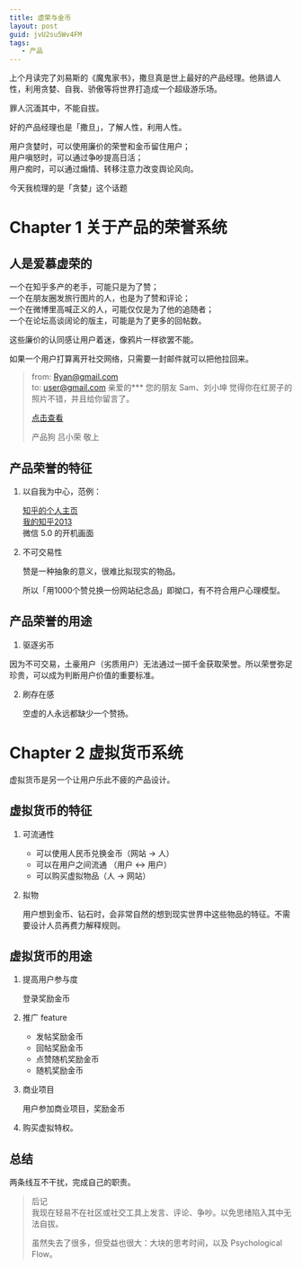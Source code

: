 ```yaml
---
title: 虚荣与金币
layout: post
guid: jvU2su5Wv4FM
tags:
   - 产品
---
```

上个月读完了刘易斯的《魔鬼家书》，撒旦真是世上最好的产品经理。他熟谙人性，利用贪婪、自我、骄傲等将世界打造成一个超级游乐场。

罪人沉湎其中，不能自拔。

好的产品经理也是「撒旦」，了解人性，利用人性。

用户贪婪时，可以使用廉价的荣誉和金币留住用户；  
用户嗔怒时，可以通过争吵提高日活；    
用户痴时，可以通过煽情、转移注意力改变舆论风向。

今天我梳理的是「贪婪」这个话题

# Chapter 1 关于产品的荣誉系统

## 人是爱慕虚荣的

一个在知乎多产的老手，可能只是为了赞；    
一个在朋友圈发旅行图片的人，也是为了赞和评论；  
一个在微博里高喊正义的人，可能仅仅是为了他的追随者；  
一个在论坛高谈阔论的版主，可能是为了更多的回帖数。

这些廉价的认同感让用户着迷，像鸦片一样欲罢不能。

如果一个用户打算离开社交网络，只需要一封邮件就可以把他拉回来。

> from: Ryan@gmail.com  
> to:   user@gmail.com
> 亲爱的***
> 您的朋友 Sam、刘小坤 觉得你在红房子的照片不错，并且给你留言了。
>  
> [点击查看]()
>    
> 产品狗 吕小荣 敬上


## 产品荣誉的特征

1. 以自我为中心，范例：
    
    [知乎的个人主页](http://www.zhihu.com/people/xiaoronglv)  
    [我的知乎2013](http://www.zhihu.com/question/22414600)  
    微信 5.0 的开机画面  

2. 不可交易性

    赞是一种抽象的意义，很难比拟现实的物品。
    
    所以「用1000个赞兑换一份网站纪念品」即拗口，有不符合用户心理模型。

## 产品荣誉的用途

1. 驱逐劣币

  因为不可交易，土豪用户（劣质用户）无法通过一掷千金获取荣誉。所以荣誉弥足珍贵，可以成为判断用户价值的重要标准。
  
2. 刷存在感

    空虚的人永远都缺少一个赞扬。


# Chapter 2 虚拟货币系统


虚拟货币是另一个让用户乐此不疲的产品设计。

## 虚拟货币的特征

1. 可流通性
    
    * 可以使用人民币兑换金币（网站 -> 人）
    * 可以在用户之间流通 （用户 <-> 用户）
    * 可以购买虚拟物品（人 -> 网站）

2. 拟物

    用户想到金币、钻石时，会非常自然的想到现实世界中这些物品的特征。不需要设计人员再费力解释规则。


## 虚拟货币的用途

1. 提高用户参与度
    
    登录奖励金币

2. 推广 feature

    * 发帖奖励金币
    * 回帖奖励金币
    * 点赞随机奖励金币
    * 随机奖励金币

3. 商业项目

    用户参加商业项目，奖励金币

4. 购买虚拟特权。


## 总结

两条线互不干扰，完成自己的职责。


> 后记  
> 我现在轻易不在社区或社交工具上发言、评论、争吵。以免思绪陷入其中无法自拔。
> 
> 虽然失去了很多，但受益也很大：大块的思考时间，以及 Psychological Flow。

